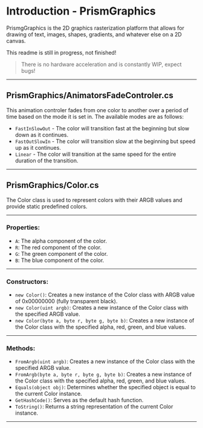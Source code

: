 ﻿# Introduction - PrismGraphics

PrismgGraphics is the 2D graphics rasterization platform that allows for drawing of text, images, shapes, gradients, and whatever else on a 2D canvas.

This readme is still in progress, not finished!

> There is no hardware acceleration and is constantly WIP, expect bugs!

<hr/>

## PrismGraphics/AnimatorsFadeControler.cs

This animation controler fades from one color to another over a period of time based on the mode it is set in. The available modes are as follows:

- ``FastInSlowOut`` - The color will transition fast at the beginning but slow down as it continues.
- ``FastOutSlowIn`` - The color will transition slow at the beginning but speed up as it continues.
- ``Linear`` - The color will transition at the same speed for the entire duration of the transition.

<hr/>

## PrismGraphics/Color.cs

The Color class is used to represent colors with their ARGB values and provide static predefined colors.

<hr/>

### Properties:
- ``A``: The alpha component of the color.
- ``R``: The red component of the color.
- ``G``: The green component of the color.
- ``B``: The blue component of the color.

<hr/>

### Constructors:
- ``new Color()``: Creates a new instance of the Color class with ARGB value of 0x00000000 (fully transparent black).
- ``new Color(uint argb)``: Creates a new instance of the Color class with the specified ARGB value.
- ``new Color(byte a, byte r, byte g, byte b)``: Creates a new instance of the Color class with the specified alpha, red, green, and blue values.

<hr/>

### Methods:
- ``FromArgb(uint argb)``: Creates a new instance of the Color class with the specified ARGB value.
- ``FromArgb(byte a, byte r, byte g, byte b)``: Creates a new instance of the Color class with the specified alpha, red, green, and blue values.
- ``Equals(object obj)``: Determines whether the specified object is equal to the current Color instance.
- ``GetHashCode()``: Serves as the default hash function.
- ``ToString()``: Returns a string representation of the current Color instance.

<hr/>